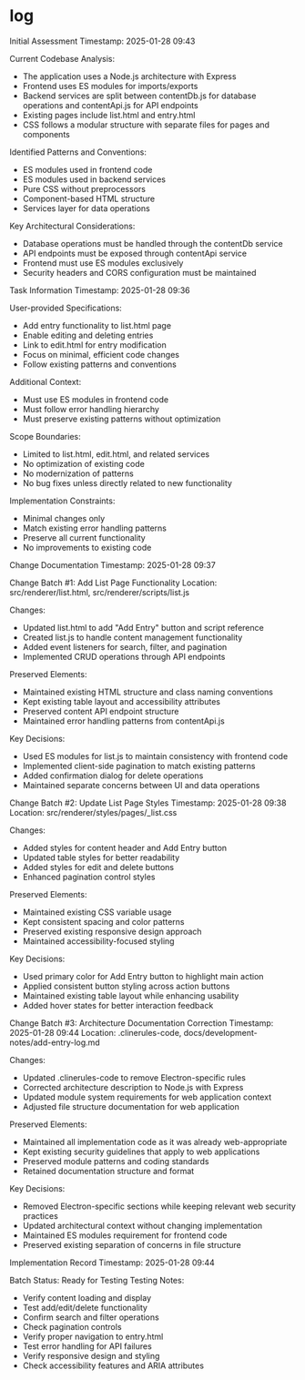 # log

Initial Assessment
Timestamp: 2025-01-28 09:43

Current Codebase Analysis:

- The application uses a Node.js architecture with Express
- Frontend uses ES modules for imports/exports
- Backend services are split between contentDb.js for database operations and contentApi.js for API endpoints
- Existing pages include list.html and entry.html
- CSS follows a modular structure with separate files for pages and components

Identified Patterns and Conventions:

- ES modules used in frontend code
- ES modules used in backend services
- Pure CSS without preprocessors
- Component-based HTML structure
- Services layer for data operations

Key Architectural Considerations:

- Database operations must be handled through the contentDb service
- API endpoints must be exposed through contentApi service
- Frontend must use ES modules exclusively
- Security headers and CORS configuration must be maintained

Task Information
Timestamp: 2025-01-28 09:36

User-provided Specifications:

- Add entry functionality to list.html page
- Enable editing and deleting entries
- Link to edit.html for entry modification
- Focus on minimal, efficient code changes
- Follow existing patterns and conventions

Additional Context:

- Must use ES modules in frontend code
- Must follow error handling hierarchy
- Must preserve existing patterns without optimization

Scope Boundaries:

- Limited to list.html, edit.html, and related services
- No optimization of existing code
- No modernization of patterns
- No bug fixes unless directly related to new functionality

Implementation Constraints:

- Minimal changes only
- Match existing error handling patterns
- Preserve all current functionality
- No improvements to existing code

Change Documentation
Timestamp: 2025-01-28 09:37

Change Batch #1: Add List Page Functionality
Location: src/renderer/list.html, src/renderer/scripts/list.js

Changes:

- Updated list.html to add "Add Entry" button and script reference
- Created list.js to handle content management functionality
- Added event listeners for search, filter, and pagination
- Implemented CRUD operations through API endpoints

Preserved Elements:

- Maintained existing HTML structure and class naming conventions
- Kept existing table layout and accessibility attributes
- Preserved content API endpoint structure
- Maintained error handling patterns from contentApi.js

Key Decisions:

- Used ES modules for list.js to maintain consistency with frontend code
- Implemented client-side pagination to match existing patterns
- Added confirmation dialog for delete operations
- Maintained separate concerns between UI and data operations

Change Batch #2: Update List Page Styles
Timestamp: 2025-01-28 09:38
Location: src/renderer/styles/pages/_list.css

Changes:

- Added styles for content header and Add Entry button
- Updated table styles for better readability
- Added styles for edit and delete buttons
- Enhanced pagination control styles

Preserved Elements:

- Maintained existing CSS variable usage
- Kept consistent spacing and color patterns
- Preserved existing responsive design approach
- Maintained accessibility-focused styling

Key Decisions:

- Used primary color for Add Entry button to highlight main action
- Applied consistent button styling across action buttons
- Maintained existing table layout while enhancing usability
- Added hover states for better interaction feedback

Change Batch #3: Architecture Documentation Correction
Timestamp: 2025-01-28 09:44
Location: .clinerules-code, docs/development-notes/add-entry-log.md

Changes:

- Updated .clinerules-code to remove Electron-specific rules
- Corrected architecture description to Node.js with Express
- Updated module system requirements for web application context
- Adjusted file structure documentation for web application

Preserved Elements:

- Maintained all implementation code as it was already web-appropriate
- Kept existing security guidelines that apply to web applications
- Preserved module patterns and coding standards
- Retained documentation structure and format

Key Decisions:

- Removed Electron-specific sections while keeping relevant web security practices
- Updated architectural context without changing implementation
- Maintained ES modules requirement for frontend code
- Preserved existing separation of concerns in file structure

Implementation Record
Timestamp: 2025-01-28 09:44

Batch Status: Ready for Testing
Testing Notes:

- Verify content loading and display
- Test add/edit/delete functionality
- Confirm search and filter operations
- Check pagination controls
- Verify proper navigation to entry.html
- Test error handling for API failures
- Verify responsive design and styling
- Check accessibility features and ARIA attributes
